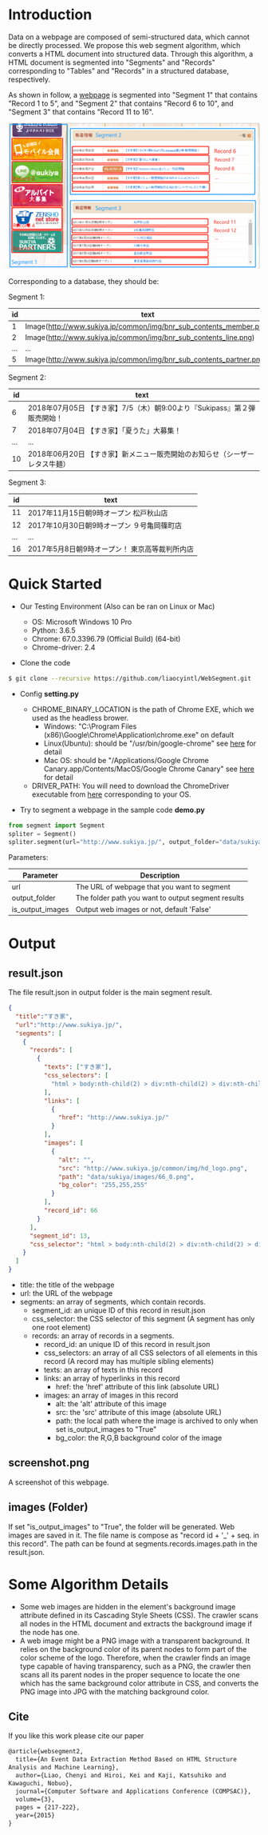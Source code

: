Introduction
======

Data on a webpage are composed of semi-structured data, which cannot be directly processed.
We propose this web segment algorithm, which converts a HTML document into structured data.
Through this algorithm, a HTML document is segmented into "Segments" and "Records" corresponding to "Tables" and "Records" in a structured database, respectively.

As shown in follow, a [webpage](http://www.sukiya.jp/) is segmented into "Segment 1" that contains "Record 1 to 5",
and "Segment 2" that contains "Record 6 to 10", and "Segment 3" that contains "Record 11 to 16".

![](imgs\aecfc3c8.png)

Corresponding to a database, they should be:

Segment 1:

|  id  |  text  |
| ---- | ---- |
|  1  |  Image(http://www.sukiya.jp/common/img/bnr_sub_contents_member.png) |
|  2  |  Image(http://www.sukiya.jp/common/img/bnr_sub_contents_line.png)  |
|  ...  |  ...  |
|  5  |  Image(http://www.sukiya.jp/common/img/bnr_sub_contents_partner.png)  |

Segment 2:

|  id  |  text  |
| ---- | ---- |
|  6  |  2018年07月05日	 【すき家】7/5（木）朝9:00より『Sukipass』第２弾 販売開始！ |
|  7  |  2018年07月04日	 【すき家】「夏うた」大募集！  |
|  ...  |  ...  |
|  10  |  2018年06月20日 【すき家】新メニュー販売開始のお知らせ（シーザーレタス牛麺）  |

Segment 3:

|  id  |  text  |
| ---- | ---- |
|  11  |  2017年11月15日朝9時オープン	松戸秋山店 |
|  12  |  2017年10月30日朝9時オープン	９号亀岡篠町店 |
|  ...  |  ... |
|  16  | 2017年5月8日朝9時オープン！	東京高等裁判所内店  |


Quick Started
======

- Our Testing Environment (Also can be ran on Linux or Mac)
    - OS: Microsoft Windows 10 Pro
    - Python: 3.6.5
    - Chrome: 67.0.3396.79 (Official Build) (64-bit)
    - Chrome-driver: 2.4

- Clone the code

```bash
$ git clone --recursive https://github.com/liaocyintl/WebSegment.git
```

- Config **setting.py**
    - CHROME_BINARY_LOCATION is the path of Chrome EXE, which we used as the headless brower.
        - Windows: "C:\Program Files (x86)\Google\Chrome\Application\chrome.exe" on default
        - Linux(Ubuntu): should be "/usr/bin/google-chrome" see [here](https://qiita.com/shinsaka/items/37436e256c813d277d6d) for detail
        - Mac OS: should be "/Applications/Google Chrome Canary.app/Contents/MacOS/Google Chrome Canary" see [here](https://duo.com/decipher/driving-headless-chrome-with-python) for detail
    - DRIVER_PATH: You will need to download the ChromeDriver executable from [here](http://chromedriver.storage.googleapis.com/index.html?path=2.4/) corresponding to your OS.

- Try to segment a webpage in the sample code **demo.py**

```python
from segment import Segment
spliter = Segment()
spliter.segment(url="http://www.sukiya.jp/", output_folder="data/sukiya", is_output_images=True)
```

Parameters:

|  Parameter  |  Description  |
| ---- | ---- |
|  url  |  The URL of webpage that you want to segment |
|  output_folder  |  The folder path you want to output segment results  |
|  is_output_images  |  Output web images or not, default 'False' |


Output
========

## result.json

The file result.json in output folder is the main segment result.
```json
{
  "title":"すき家",
  "url":"http://www.sukiya.jp/",
  "segments": [
    {
      "records": [
        {
          "texts": ["すき家"],
          "css_selectors": [
            "html > body:nth-child(2) > div:nth-child(2) > div:nth-child(2) > div > div > div"
          ],
          "links": [
            {
              "href": "http://www.sukiya.jp/"
            }
          ],
          "images": [
            {
              "alt": "",
              "src": "http://www.sukiya.jp/common/img/hd_logo.png",
              "path": "data/sukiya/images/66_0.png",
              "bg_color": "255,255,255"
            }
          ],
          "record_id": 66
        }
      ],
      "segment_id": 13,
      "css_selector": "html > body:nth-child(2) > div:nth-child(2) > div:nth-child(2) > div > div"
    }
  ]
}
```

- title: the title of the webpage
- url: the URL of the webpage
- segments: an array of segments, which contain records.
    - segment_id: an unique ID of this record in result.json
    - css_selector: the CSS selector of this segment (A segment has only one root element)
    - records: an array of records in a segments.
        - record_id: an unique ID of this record in result.json
        - css_selectors: an array of all CSS selectors of all elements in this record (A record may has multiple sibling elements)
        - texts: an array of texts in this record
        - links: an array of hyperlinks in this record
            - href: the 'href' attribute of this link (absolute URL)
        - images: an array of images in this record
            - alt: the 'alt' attribute of this image
            - src: the 'src' attribute of this image (absolute URL)
            - path: the local path where the image is archived to only when set is_output_images to "True"
            - bg_color: the R,G,B background color of the image

## screenshot.png

A screenshot of this webpage.

## images (Folder)
If set "is_output_images" to "True", the folder will be generated.
Web images are saved in it.
The file name is compose as "record id + '_' + seq. in this record".
The path can be found at segments.records.images.path in the result.json.

Some Algorithm Details
========
- Some web images are hidden in the element's background image attribute defined in its Cascading Style Sheets (CSS). 
The crawler scans all nodes in the HTML document and extracts the background image if the node has one. 
- A web image might be a PNG image with a transparent background. 
It relies on the background color of its parent nodes to form part of the color scheme of the logo. 
Therefore, when the crawler finds an image type capable of having transparency, such as a PNG, the crawler then scans all its parent nodes in the proper sequence to locate the one which has the same background color attribute in CSS, and converts the PNG image into JPG with the matching background color. 


## Cite
If you like this work please cite our paper
```text
@article{websegment2,
  title={An Event Data Extraction Method Based on HTML Structure Analysis and Machine Learning},
  author={Liao, Chenyi and Hiroi, Kei and Kaji, Katsuhiko and Kawaguchi, Nobuo},
  journal={Computer Software and Applications Conference (COMPSAC)},
  volume={3},
  pages = {217-222},
  year={2015}
}
```